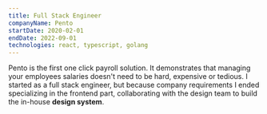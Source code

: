 ```yaml
---
title: Full Stack Engineer
companyName: Pento
startDate: 2020-02-01
endDate: 2022-09-01
technologies: react, typescript, golang
---
```


Pento is the first one click payroll solution. It demonstrates that managing your employees salaries doesn't need to be hard, expensive or tedious.
I started as a full stack engineer, but because company requirements I ended specializing in the frontend part, collaborating with the design team to build the in-house **design system**.
